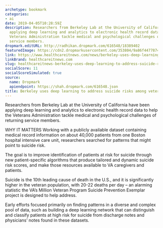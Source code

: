 ```yaml
---
archetype: bookmark
categories:
- ai
date: 2019-04-05T10:28:59Z
description: Researchers from Berkeley Lab at the University of California have been
  applying deep learning and analytics to electronic health record data to help the
  Veterans Administration tackle medical and psychological challenges of returning
  service members.
dropmark.editURL: http://radhikan.dropmark.com/616548/18389402
featuredImage: https://cdn2.dropmarkusercontent.com/353804/9a86f4477874c1a950d9689eed5d45e08c008759b79e7f61cc4af5d8bd33e0bd/thumbnail/Tech-HITN.png?Expires=1557430062&Signature=iO--e5yZ8-AQTZ~A9STOQ~madq155ef6r44duclxj5LgBr4yBiTNjYvCXdcmOiy3u4hfBdY5QkFkdrK1JKqsQOig0F8VcuMg-AvDVPJrU67-D4Hv7M3Iw~2Fn6qWApANtQgS5rY2ibZzVvAa0Hu8MU~D4thG9oFQbWGSbqwsGK-vfCgOXPtvpSNobYE~CILGnvin5wUoPb2fgr2t1QbFBiLfUY6UhXSnni3Vp3vSdFRXmHPL6LBlynZq23SxPFglQ3H4RWaeYYW6ZoiF0b6vV0QJxwZGwg2JUBhGibmG5GGVIxpjDEBLkGKP1NDLFNLaowejZVhbhGhcUXm3ULRnNg__&Key-Pair-Id=APKAITQYWVEN757ZA4KQ
link: https://www.healthcareitnews.com/news/berkeley-uses-deep-learning-address-suicide-risks-among-veterans
linkBrand: healthcareitnews.com
slug: healthcareitnews-berkeley-uses-deep-learning-to-address-suicide-risks-among-veterans
socialScore: 11
socialScoreSimulated: true
source:
  name: Dropmark
  apiendpoint: https://shah.dropmark.com/616548.json
title: Berkeley uses deep learning to address suicide risks among veterans
---
```

Researchers from Berkeley Lab at the University of California have been applying deep learning and analytics to electronic health record data to help the Veterans Administration tackle medical and psychological challenges of returning service members.

WHY IT MATTERS
Working with a publicly available dataset containing medical record information on about 40,000 patients from one Boston hospital intensive care unit, researchers searched for patterns that might point to suicide risk.

The goal is to improve identification of patients at risk for suicide through new patient-specific algorithms that produce tailored and dynamic suicide risk scores, and make those resources available to VA caregivers and patients.

Suicide is the 10th leading cause of death in the U.S., and it is significantly higher in the veteran population, with 20-22 deaths per day – an alarming statistic the VA’s Million Veteran Program Suicide Prevention Exemplar project is designed to help address.

Early efforts focused primarily on finding patterns in a diverse and complex pool of data, such as building a deep learning network that can distinguish and classify patients at high risk for suicide from discharge notes and physicians’ notes found in these datasets.

